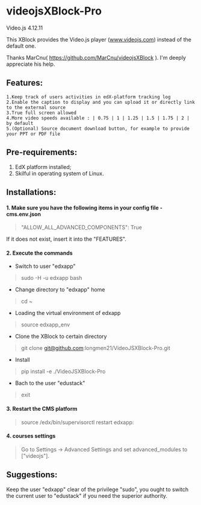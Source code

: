 videojsXBlock-Pro
=========
Video.js 4.12.11

This XBlock provides the Video.js player (www.videojs.com) instead of the default one.

Thanks MarCnu( https://github.com/MarCnu/videojsXBlock ). I'm deeply appreciate his help. 

## Features:
    1.Keep track of users activities in edX-platform tracking log
    2.Enable the caption to display and you can upload it or directly link to the external source
    3.True full screen allowed
    4.More video speeds available : | 0.75 | 1 | 1.25 | 1.5 | 1.75 | 2 | by default
    5.(Optional) Source document download button, for example to provide your PPT or PDF file

## Pre-requirements:
  1. EdX platform installed;
  2. Skilful in operating system of Linux.

## Installations:
#### 1. Make sure you have the following items in your config file - cms.env.json
  
  > "ALLOW_ALL_ADVANCED_COMPONENTS": True
  
  If it does not exist, insert it into the "FEATURES".
  
#### 2. Execute the commands
  * Switch to user "edxapp"
  
  >sudo -H -u edxapp bash
  * Change directory to "edxapp" home
  
  >cd ~
  * Loading the virtual environment of edxapp
  
  >source edxapp_env
  * Clone the XBlock to certain directory
  
  >git clone git@github.com:longmen21/VideoJSXBlock-Pro.git
  * Install
  
  >pip install -e ./VideoJSXBlock-Pro
  * Bach to the user "edustack"
  
  >exit
    
#### 3. Restart the CMS platform
  
  >source /edx/bin/supervisorctl restart edxapp:

#### 4. courses settings
  
  >Go to Settings -> Advanced Settings and set advanced_modules to ["videojs"].

## Suggestions:
  Keep the user "edxapp" clear of the privilege "sudo", you ought to switch the current user to "edustack" if you need the superior authority.
